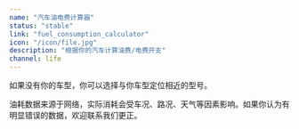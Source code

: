```yaml
---
name: "汽车油电费计算器"
status: "stable"
link: "fuel_consumption_calculator"
icon: "/icon/file.jpg"
description: "根据你的汽车计算油费/电费开支"
channel: life
---
```


如果没有你的车型，你可以选择与你车型定位相近的型号。

油耗数据来源于网络，实际消耗会受车况、路况、天气等因素影响。如果你认为有明显错误的数据，欢迎联系我们更正。
